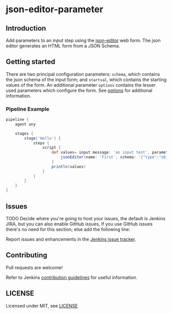 # json-editor-parameter

## Introduction

Add parameters to an input step using the [json-editor](https://github.com/json-editor/json-editor) web form.
The json editor generates an HTML form from a JSON Schema.

## Getting started

There are two principal configuration parameters: `schema`, which contains the json schema of the input form; and
`startval`, which contains the starting values of the form.  An additional parameter `options` contains the lesser used
parameters which configure the form.  See [options](https://github.com/json-editor/json-editor#options) for additional
information.

### Pipeline Example

```groovy
pipeline {
    agent any

    stages {
        stage('Hello') {
            steps {
                script {
                    def values= input message: 'an input test', parameters: [
                        jsonEditor(name: 'First', schema: '{"type":"object","title":"Car","properties":{"make":{"type":"string","enum":["Toyota","BMW","Honda","Ford","Chevy","VW"]},"model":{"type":"string"},"year":{"type":"integer","enum":[1995,1996,1997,1998,1999,2000,2001,2002,2003,2004,2005,2006,2007,2008,2009,2010,2011,2012,2013,2014],"default":2008},"safety":{"type":"integer","format":"rating","maximum":"5","exclusiveMaximum":false,"readonly":false}}}', startval: '{"make":"Toyota","safety":4}')
                    ]
                    println(values)
                }
            }
        }
    }
}
```

## Issues

TODO Decide where you're going to host your issues, the default is Jenkins JIRA, but you can also enable GitHub issues,
If you use GitHub issues there's no need for this section; else add the following line:

Report issues and enhancements in the [Jenkins issue tracker](https://issues.jenkins.io/).

## Contributing

Pull requests are welcome!

Refer to Jenkins [contribution guidelines](https://github.com/jenkinsci/.github/blob/master/CONTRIBUTING.md) for useful information.

## LICENSE

Licensed under MIT, see [LICENSE](LICENSE.md)

